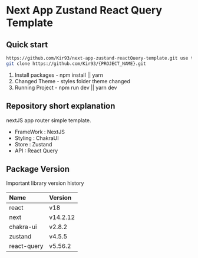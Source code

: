 # Next App Zustand React Query Template

## Quick start

```zsh
https://github.com/Kir93/next-app-zustand-reactQuery-template.git use this template and make project
git clone https://github.com/Kir93/{PROJECT_NAME}.git
```

1. Install packages - npm install || yarn
2. Changed Theme - styles folder theme changed
3. Running Project - npm run dev || yarn dev

## Repository short explanation

nextJS app router simple template.

- FrameWork : NextJS
- Styling : ChakraUI
- Store : Zustand
- API : React Query

## Package Version

Important library version history

| Name        | Version  |
| :---------- | :------- |
| react       | v18      |
| next        | v14.2.12 |
| chakra-ui   | v2.8.2   |
| zustand     | v4.5.5   |
| react-query | v5.56.2  |
